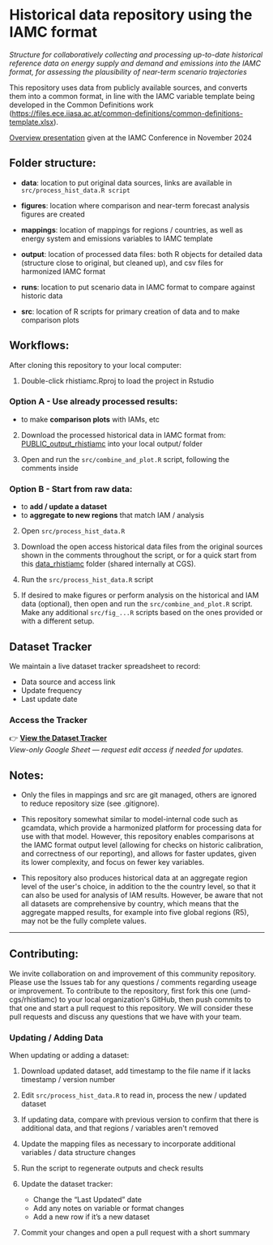 # Historical data repository using the IAMC format

*Structure for collaboratively collecting and processing up-to-date historical reference data on energy supply and demand and emissions into the IAMC format, for assessing the plausibility of near-term scenario trajectories*

This repository uses data from publicly available sources, and converts them into a common format, in line with the IAMC variable template being developed in the Common Definitions work (https://files.ece.iiasa.ac.at/common-definitions/common-definitions-template.xlsx). 

[Overview presentation](https://docs.google.com/presentation/d/11v2VsqhGYUi_FiGnaTh6nX_JylEhmXHu?rtpof=true&usp=drive_fs) given at the IAMC Conference in November 2024

## Folder structure:

- **data**: location to put original data sources, links are available in ```src/process_hist_data.R script```

- **figures**: location where comparison and near-term forecast analysis figures are created

- **mappings**: location of mappings for regions / countries, as well as energy system and emissions variables to IAMC template

- **output**: location of processed data files: both R objects for detailed data (structure close to original, but cleaned up), and csv files for harmonized IAMC format

- **runs**: location to put scenario data in IAMC format to compare against historic data

- **src**: location of R scripts for primary creation of data and to make comparison plots



## Workflows:

After cloning this repository to your local computer:

1. Double-click rhistiamc.Rproj to load the project in Rstudio 

### Option A - Use already processed results:
- to make **comparison plots** with IAMs, etc

2. Download the processed historical data in IAMC format from: [PUBLIC_output_rhistiamc](https://drive.google.com/open?id=117cTkVRekeu3vHYrFkH93zstpCqGxkM8&usp=drive_fs) 
into your local output/ folder

3. Open and run the ```src/combine_and_plot.R``` script, following the comments inside 

### Option B - Start from raw data: 
- to **add / update a dataset**
- to **aggregate to new regions** that match IAM / analysis 

2. Open ```src/process_hist_data.R```

3. Download the open access historical data files from the original sources shown in the comments throughout the script, 
or for a quick start from this [data_rhistiamc](https://drive.google.com/open?id=1mGYipWX2EEYgQzcLunJbPD8vCxFknQfK&usp=drive_fs) folder (shared internally at CGS). 

4. Run the ```src/process_hist_data.R``` script

5. If desired to make figures or perform analysis on the historical and IAM data (optional), then open and run the ```src/combine_and_plot.R``` script.
Make any additional ```src/fig_...R``` scripts based on the ones provided or with a different setup.  

## Dataset Tracker

We maintain a live dataset tracker spreadsheet to record:

- Data source and access link  
- Update frequency  
- Last update date  

### Access the Tracker

👉 **[View the Dataset Tracker](https://docs.google.com/spreadsheets/d/1ZcuLWFAPcPumLa3p5A3jvaRGcuUG5gHVOVDiupuJ36U/edit?usp=sharing)**  
*View-only Google Sheet — request edit access if needed for updates.*

## Notes: 
- Only the files in mappings and src are git managed, others are ignored to reduce repository size (see .gitignore).

- This repository somewhat similar to model-internal code such as gcamdata, which provide a harmonized platform for processing data for use with that model. However, this repository enables comparisons at the IAMC format output level (allowing for checks on historic calibration, and correctness of our reporting), and allows for faster updates, given its lower complexity, and focus on fewer key variables.

- This repository also produces historical data at an aggregate region level of the user's choice, in addition to the the country level, so that it can also be used for analysis of IAM results. However, be aware that not all datasets are comprehensive by country, which means that the aggregate mapped results, for example into five global regions (R5), may not be the fully complete values. 

---

## Contributing:

We invite collaboration on and improvement of this community repository. Please use the Issues tab for any questions / comments regarding useage or improvement. To contribute to the repository, first fork this one (umd-cgs/rhistiamc) to your local organization's GitHub, then push commits to that one and start a pull request to this repository. We will consider these pull requests and discuss any questions that we have with your team. 

### Updating / Adding Data

When updating or adding a dataset:

1. Download updated dataset, add timestamp to the file name if it lacks timestamp / version number
   
2. Edit `src/process_hist_data.R` to read in, process the new / updated dataset

3. If updating data, compare with previous version to confirm that there is additional data, and that regions / variables aren't removed

4. Update the mapping files as necessary to incorporate additional variables / data structure changes

5. Run the script to regenerate outputs and check results

6. Update the dataset tracker:
   - Change the “Last Updated” date
   - Add any notes on variable or format changes
   - Add a new row if it’s a new dataset

7. Commit your changes and open a pull request with a short summary


